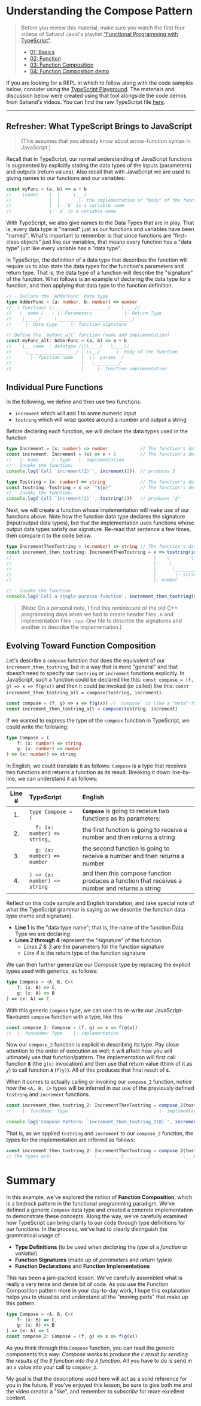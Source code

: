 # Understanding the Compose Pattern

> Before you review this material, make sure you watch the first four videos of Sahand Javid's playlist ["Functional Programming with TypeScript"](https://www.youtube.com/playlist?list=PLuPevXgCPUIMbCxBEnc1dNwboH6e2ImQo).
>
> - [01: Basics](https://youtu.be/Z3PLwD3iebg)
> - [02: Function](https://youtu.be/o_h24YHRmGo)
> - [03: Function Composition](https://youtu.be/WW3DojspA58)
> - [04: Function Composition demo](https://youtu.be/p5L5p4NMS78)

If you are looking for a REPL in which to follow along with the code samples below, consider using the [TypeScript Playground](https://www.typescriptlang.org/play). The materials and discussion below were created using that tool alongside the code demos from Sahand's videos. You can find the raw TypeScript file [here](./FunctionalComposition.ts).

----

## Refresher: What TypeScript Brings to JavaScript

> (This assumes that you already know about arrow-function syntax in JavaScript.)

Recall that in TypeScript, our normal understanding of JavaScript functions is augmented
by explicitly stating the data types of the inputs (parameters) and outputs (return values).
Also recall that with JavaScript we are used to giving names to our functions and our variables:

```ts
const myFunc = (a, b) => a + b
//    \name/    |  |     \___/
//              |  |       |- the implementation or "body" of the function; returning a value
//              |  |- `b` is a variable name
//              |- `a` is a variable name
```

With TypeScript, we also give names to the Data Types that are in play.
That is, every data type is "named" just as our functions and variables have been "named".
What's important to remember is that since functions are "first-class objects" just like our variables,
that means every function has a "data type" just like every variable has a "data type".

In TypeScript, the definition of a data type that describes the function will require us
to also state the data types for the function's parameters and return type. That is,
the data type of a function will describe the "signature" of the function.
What follows is an example of declaring the data type for a function,
and then applying that data type to the function definition.

```ts
// - Declare the `AdderFunc` data type
type AdderFunc = (a: number, b: number) => number
//  \ function/ \\____________________/    \____//
//   \  name /   \ |- Parameters            |- Return Type
//    \_____/     \____________________________/
//     |- data-type     |- function signature

// Define the `myFunc_alt` function (name and implementation)
const myFunc_alt: AdderFunc = (a, b) => a + b
//    \__ name  : datatype /|\\____/   \____//
//     \__________________/ | \\__/      |- Body of the function
//       |- function name   |  \|- params  /
//                          |   \_________/
//                          |     |- function implementation
```

## Individual Pure Functions

In the following, we define and then use two functions:

- `increment` which will add 1 to some numeric input
- `tostring` which will wrap quotes around a number and output a string

Before declaring each function, we will declare the data types used in the function

```ts
type Increment = (x: number) => number            // The function's data type (+signature)
const increment: Increment = (x) => x + 1         // The function's declaration
//   |- name     |- type   |- implementation
// - Invoke the function:
console.log('Call `increment(2)`', increment(2))  // produces 3

type Tostring = (x: number) => string             // The function's data type (+signature)
const tostring: Tostring = x => `"${x}"`          // The function's declaration
// - Invoke the function:
console.log('Call `increment(2)`', tostring(2))   // produces "2"
```

Next, we will create a function whose implementation will make use of our functions above.
Note how the function data type declares the signature (input/output data types),
but that the implementation uses functions whose output data types satisfy our signature.
Re-read that sentence a few times, then compare it to the code below.

```ts
type IncrementThenTostring = (x:number) => string // The function's data type (+signature)
const increment_then_tostring: IncrementThenTostring = x => tostring(increment(x))
//                                                     |    \        \__________//
//                                                     |     \        |- number /
//                                                     |      \________________/
//                                                     |       |- string
//                                                     |- number

// - Invoke the function
console.log('Call a single-purpose function', increment_then_tostring(6)); // produces "7"
```

> (Note: On a personal note, I find this reminiscent of the old C++ programming days when
>  we had to create header files `.h` and implementation files `.cpp`: One file to
>  describe the signatures and another to describe the implementation.)


## Evolving Toward Function Composition

Let's describe a `compose` function that does the equivalent of our `increment_then_tostring`,
but in a way that is more "general" and that doesn't need to specify our `tostring` or `increment` functions explicitly.
In JavaScript, such a function could be declared like this:
`const compose = (f, g) => x => f(g(x))`
and then it could be invoked (or called) like this:
`const increment_then_tostring_alt = compose(tostring, increment)`.

```js
const compose = (f, g) => x => f(g(x)) // `compose` is like a "meta"-function
const increment_then_tostring_alt = compose(tostring, increment)
```
If we wanted to express the type of the `compose` function in TypeScript, we could write the following:

```ts
type Compose = (
    f: (x: number) => string,
    g: (x: number) => number
) => (x: number) => string
```

In English, we could translate it as follows:
 `Compose` is a type that receives two functions and returns a function as its result.
Breaking it down line-by-line, we can understand it as follows:

| Line # | TypeScript                                         | English                                                                                        |
| :----: | :------------------------------------------------- | :--------------------------------------------------------------------------------------------- |
|   1.   | <code>type Compose = (             </code>         | **`Compose`** is going to receive two functions as its parameters:                             |
|   2.   | <code>&nbsp;&nbsp;f: (x: number) => string,</code> | the first function is going to receive a number and then returns a string                      |
|   3.   | <code>&nbsp;&nbsp;g: (x: number) => number </code> | the second function is going to receive a number and then returns a number                     |
|   4.   | <code>) => (x: number) => string   </code>         | and then this compose function produces a function that receives a number and returns a string |

<!--
| Line # | TypeScript                                         | English                                                                                        |
| :----: | :------------------------------------------------- | :--------------------------------------------------------------------------------------------- |
|   1.   | <code>type Compose = (             </code>         | **Compose** is a data type for a function with this signature:                                   |
|   2.   | <code>&nbsp;&nbsp;f: (x: number) => string,</code> | Param 1: a function that will receive a number and return a string                      |
|   3.   | <code>&nbsp;&nbsp;g: (x: number) => number </code> | Param 2: a function that will receive a number and return a number                     |
|   4.   | <code>) => (x: number) => string   </code>         | Return Type: a function that receives a number and returns a string |

-->

Reflect on this code sample and English translation, and take special note of what the TypeScript grammar is saying
as we describe the function data type (name and signature).

- **Line 1** is the "data type name"; that is, the name of the function Data Type we are declaring
- **Lines 2 through 4** represent the "signature" of the function
  - *Lines 2 & 3* are the parameters for the function signature
  - *Line 4* is the return type of the function signature

We can then further generalize our Compose type by replacing the explicit types used with generics, as follows:

```ts
type Compose = <A, B, C>(
    f: (x: B) => C,
    g: (x: A) => B
) => (x: A) => C
```

With this generic `Compose` type, we can use it to re-write our JavaScript-flavoured `compose` function with a type, like this:

```ts
const compose_2: Compose = (f, g) => x => f(g(x))
//  |- funcName: Type    |- implementation
```

Now our `compose_2` function is explicit in describing its type. Pay close attention to the order of execution as well; it will affect how you will ultimately use that function/pattern. The implementation will first call function **`B`** (the `g(x)` invocation) and then use that return value (think of it as *`y`*) to call function **`A`** (`f(y)`). All of this produces that final result of **`C`**.

When it comes to actually calling or invoking our `compose_2` function,
notice how the `<A, B, C>` types will be inferred in our use of the
previously defined `tostring` and `increment` functions.

```ts
const increment_then_tostring_2: IncrementThenTostring = compose_2(tostring, increment)
//    |- funcName: Type                                  |- implementation

console.log('Compose Pattern: `increment_then_tostring_2(8)`', increment_then_tostring_2(8)) // produces "9"
```

That is, as we applied `tostring` and `increment` to our `compose_2` function, the
types for the implementation are inferred as follows:

```ts
const increment_then_tostring_2: IncrementThenTostring = compose_2(tostring, increment)
// The types are:                \________ C ________/            \__ B __/  \__ A __/
```

# Summary

In this example, we've explored the notion of **Function Composition**, which is a bedrock pattern in the functional programming paradigm.
We've defined a generic `Compose` data type and created a concrete implementation to demonstrate these concepts.
Along the way, we've carefully examined how TypeScript can bring clarity to our code through type definitions for our functions.
In the process, we've had to clearly distinguish the grammatical usage of

- **Type Definitions** (to be used when *declaring* the *type* of a *function* or *variable*)
- **Function Signatures** (made up of *parameters* and *return types*)
- **Function Declarations** and **Function Implementations**

This has been a jam-packed lesson. We've carefully assembled what is really a very terse and dense bit of code. As you use the
Function Composition pattern more in your day-to-day work, I hope this explanation helps you to visualize and understand all the
"moving parts" that make up this pattern.

```ts
type Compose = <A, B, C>(
    f: (x: B) => C,
    g: (x: A) => B
) => (x: A) => C
const compose_2: Compose = (f, g) => x => f(g(x))
```

As you think through this `Compose` function, you can read the generic components this way: *Compose works to produce the `C` result by sending the results of the `B` function into the `A` function.* All you have to do is send in an `x` value into your call to `compose_2`.

My goal is that the descriptions used here will act as a solid reference for you in the future. If you've enjoyed this lesson, be sure to give both me and the video creator a "like", and remember to *subscribe* for more excellent content.
